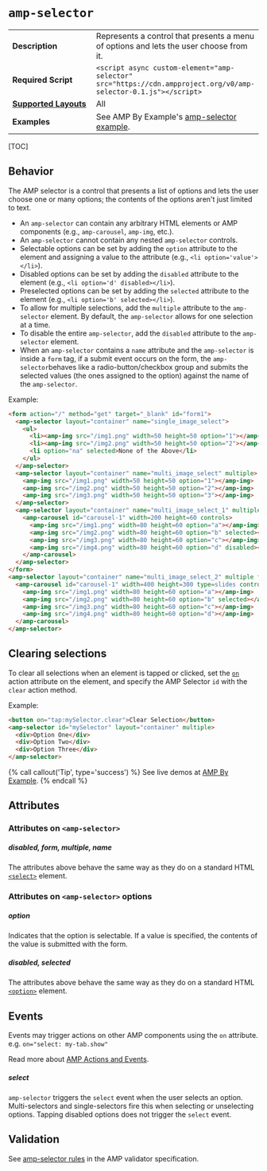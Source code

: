 <!---
Copyright 2016 The AMP HTML Authors. All Rights Reserved.

Licensed under the Apache License, Version 2.0 (the "License");
you may not use this file except in compliance with the License.
You may obtain a copy of the License at

      http://www.apache.org/licenses/LICENSE-2.0

Unless required by applicable law or agreed to in writing, software
distributed under the License is distributed on an "AS-IS" BASIS,
WITHOUT WARRANTIES OR CONDITIONS OF ANY KIND, either express or implied.
See the License for the specific language governing permissions and
limitations under the License.
-->

# <a name="amp-selector"></a> `amp-selector`

<table>
  <tr>
    <td class="col-fourty"><strong>Description</strong></td>
    <td>Represents a control that presents a menu of options and lets the user choose from it.</td>
  </tr>
  <tr>
    <td class="col-fourty" width="40%"><strong>Required Script</strong></td>
    <td><code>&lt;script async custom-element="amp-selector" src="https://cdn.ampproject.org/v0/amp-selector-0.1.js">&lt;/script></code></td>
  </tr>
  <tr>
    <td class="col-fourty"><strong><a href="https://www.ampproject.org/docs/guides/responsive/control_layout.html">Supported Layouts</a></strong></td>
    <td>All</td>
  </tr>
  <tr>
    <td class="col-fourty"><strong>Examples</strong></td>
    <td>See AMP By Example's <a href="https://ampbyexample.com/components/amp-selector/">amp-selector example</a>.</td>
  </tr>
</table>

[TOC]

## Behavior

The AMP selector is a control that presents a list of options and lets the user choose one or many options; the contents of the options aren't just limited to text.

- An `amp-selector` can contain any arbitrary HTML elements or AMP components (e.g., `amp-carousel`, `amp-img`, etc.).
- An `amp-selector` cannot contain any nested `amp-selector` controls.
- Selectable options can be set by adding the `option` attribute to the element and assigning a value to the attribute (e.g., `<li option='value'></li>`).
- Disabled options can be set by adding the `disabled` attribute to the element (e.g.,  `<li option='d' disabled></li>`).
- Preselected options can be set by adding the `selected` attribute to the element (e.g.,  `<li option='b' selected></li>`).
- To allow for multiple selections, add the `multiple` attribute to the `amp-selector` element.  By default, the `amp-selector` allows for one selection at a time.
- To disable the entire `amp-selector`, add the `disabled` attribute to the `amp-selector` element.
- When an `amp-selector` contains a `name` attribute and the `amp-selector` is inside a `form` tag, if a submit event occurs on the form, the `amp-selector`behaves like a radio-button/checkbox group and submits the selected values (the ones assigned to the option) against the name of the `amp-selector`.

Example:

```html
<form action="/" method="get" target="_blank" id="form1">
  <amp-selector layout="container" name="single_image_select">
    <ul>
      <li><amp-img src="/img1.png" width=50 height=50 option="1"></amp-img></li>
      <li><amp-img src="/img2.png" width=50 height=50 option="2"></amp-img></li>
      <li option="na" selected>None of the Above</li>
    </ul>
  </amp-selector>
  <amp-selector layout="container" name="multi_image_select" multiple>
    <amp-img src="/img1.png" width=50 height=50 option="1"></amp-img>
    <amp-img src="/img2.png" width=50 height=50 option="2"></amp-img>
    <amp-img src="/img3.png" width=50 height=50 option="3"></amp-img>
  </amp-selector>
  <amp-selector layout="container" name="multi_image_select_1" multiple>
    <amp-carousel id="carousel-1" width=200 height=60 controls>
      <amp-img src="/img1.png" width=80 height=60 option="a"></amp-img>
      <amp-img src="/img2.png" width=80 height=60 option="b" selected></amp-img>
      <amp-img src="/img3.png" width=80 height=60 option="c"></amp-img>
      <amp-img src="/img4.png" width=80 height=60 option="d" disabled></amp-img>
    </amp-carousel>
  </amp-selector>
</form>
<amp-selector layout="container" name="multi_image_select_2" multiple form="form1">
  <amp-carousel id="carousel-1" width=400 height=300 type=slides controls>
    <amp-img src="/img1.png" width=80 height=60 option="a"></amp-img>
    <amp-img src="/img2.png" width=80 height=60 option="b" selected></amp-img>
    <amp-img src="/img3.png" width=80 height=60 option="c"></amp-img>
    <amp-img src="/img4.png" width=80 height=60 option="d"></amp-img>
  </amp-carousel>
</amp-selector>
```

## Clearing selections
To clear all selections when an element is tapped or clicked, set the [`on`](../../spec/amp-actions-and-events.md) action attribute on the element, and specify the AMP Selector `id` with the `clear` action method.

Example:

```html
<button on="tap:mySelector.clear">Clear Selection</button>
<amp-selector id="mySelector" layout="container" multiple>
  <div>Option One</div>
  <div>Option Two</div>
  <div>Option Three</div>
</amp-selector>
```

{% call callout('Tip', type='success') %}
See live demos at [AMP By Example](https://ampbyexample.com/components/amp-selector/).
{% endcall %}

## Attributes

### Attributes on `<amp-selector>`

##### disabled, form, multiple, name

The attributes above behave the same way as they do on a standard HTML [`<select>`](https://developer.mozilla.org/en/docs/Web/HTML/Element/select) element.

### Attributes on `<amp-selector>` options

##### option

Indicates that the option is selectable.  If a value is specified, the contents of the value is submitted with the form.

##### disabled, selected

The attributes above behave the same way as they do on a standard HTML [`<option>`](https://developer.mozilla.org/en-US/docs/Web/HTML/Element/option) element.

## Events

Events may trigger actions on other AMP components using the `on` attribute.
e.g. `on="select: my-tab.show"`

Read more about [AMP Actions and Events](../../spec/amp-actions-and-events.md).

##### select

`amp-selector` triggers the `select` event when the user selects an option.
Multi-selectors and single-selectors fire this when selecting or unselecting options.
Tapping disabled options does not trigger the `select` event.

## Validation

See [amp-selector rules](https://github.com/ampproject/amphtml/blob/master/extensions/amp-selector/validator-amp-selector.protoascii) in the AMP validator specification.
